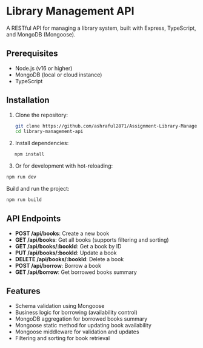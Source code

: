 # Library Management API

A RESTful API for managing a library system, built with Express, TypeScript, and MongoDB (Mongoose).

## Prerequisites

- Node.js (v16 or higher)
- MongoDB (local or cloud instance)
- TypeScript

## Installation

1. Clone the repository:
   ```bash
   git clone https://github.com/ashraful2871/Assignment-Library-Management-API.git
   cd library-management-api
   ```
2. Install dependencies:

```bash
   npm install
```

3. Or for development with hot-reloading:

```bash
npm run dev
```

Build and run the project:

```bash
npm run build
```

## API Endpoints

- **POST /api/books**: Create a new book
- **GET /api/books**: Get all books (supports filtering and sorting)
- **GET /api/books/:bookId**: Get a book by ID
- **PUT /api/books/:bookId**: Update a book
- **DELETE /api/books/:bookId**: Delete a book
- **POST /api/borrow**: Borrow a book
- **GET /api/borrow**: Get borrowed books summary

## Features

- Schema validation using Mongoose
- Business logic for borrowing (availability control)
- MongoDB aggregation for borrowed books summary
- Mongoose static method for updating book availability
- Mongoose middleware for validation and updates
- Filtering and sorting for book retrieval

